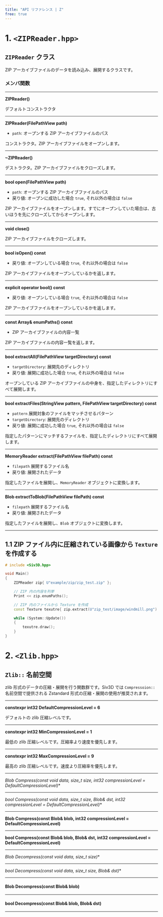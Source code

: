 ```yaml
---
title: "API リファレンス | Z"
free: true
---
```


# 1. `<ZIPReader.hpp>`

## `ZIPReader` クラス

ZIP アーカイブファイルのデータを読み込み、展開するクラスです。

### メンバ関数

---

**ZIPReader()**

デフォルトコンストラクタ

---

**ZIPReader(FilePathView path)**

- `path`: オープンする ZIP アーカイブファイルのパス

コンストラクタ。ZIP アーカイブファイルをオープンします。

---

**~ZIPReader()**

デストラクタ。ZIP アーカイブファイルをクローズします。

---

**bool open(FilePathView path)**

- `path`: オープンする ZIP アーカイブファイルのパス
- 戻り値: オープンに成功した場合 `true`, それ以外の場合は `false`

ZIP アーカイブファイルをオープンします。すでにオープンしていた場合は、古いほうを先にクローズしてからオープンします。

---

**void close()**

ZIP アーカイブファイルをクローズします。

---

**bool isOpen() const**

- 戻り値: オープンしている場合 `true`, それ以外の場合は `false`

ZIP アーカイブファイルをオープンしているかを返します。

---

**explicit operator bool() const**

- 戻り値: オープンしている場合 `true`, それ以外の場合は `false`

ZIP アーカイブファイルをオープンしているかを返します。

---

**const Array<FilePath>& enumPaths() const**

- ZIP アーカイブファイルの内容一覧

ZIP アーカイブファイルの内容一覧を返します。

---

**bool extractAll(FilePathView targetDirectory) const**

- `targetDirectory`: 展開先のディレクトリ
- 戻り値: 展開に成功した場合 `true`, それ以外の場合は `false`

オープンしている ZIP アーカイブファイルの中身を、指定したディレクトリにすべて展開します。

---

**bool extractFiles(StringView pattern, FilePathView targetDirectory) const**

- `pattern` 展開対象のファイルをマッチさせるパターン
- `targetDirectory`: 展開先のディレクトリ
- 戻り値: 展開に成功した場合 `true`, それ以外の場合は `false`

指定したパターンにマッチするファイルを、指定したディレクトリにすべて展開します。

---

**MemoryReader extract(FilePathView filePath) const**

- `filepath` 展開するファイル名
- 戻り値: 展開されたデータ

指定したファイルを展開し、`MemoryReader` オブジェクトに変換します。

---

**Blob extractToBlob(FilePathView filePath) const**

- `filepath` 展開するファイル名
- 戻り値: 展開されたデータ

指定したファイルを展開し、`Blob` オブジェクトに変換します。

---

## 1.1 ZIP ファイル内に圧縮されている画像から `Texture` を作成する

```cpp
# include <Siv3D.hpp>

void Main()
{
	ZIPReader zip{ U"example/zip/zip_test.zip" };

	// ZIP 内の内容を列挙
	Print << zip.enumPaths();

	// ZIP 内のファイルから Texture を作成
	const Texture texutre{ zip.extract(U"zip_test/image/windmill.png") };

	while (System::Update())
	{
		texutre.draw();
	}
}
```

# 2. `<Zlib.hpp>`

## `Zlib::` 名前空間

zlib 形式のデータの圧縮・展開を行う関数群です。Siv3D では `Compressoion::` 名前空間で提供される Zstandard 形式の圧縮・展開の使用が推奨されます。

---

**constexpr int32 DefaultCompressionLevel = 6**

デフォルトの zlib 圧縮レベルです。

---

**constexpr int32 MinCompressionLevel = 1**

最低の zlib 圧縮レベルです。圧縮率より速度を優先します。

---

**constexpr int32 MaxCompressionLevel = 9**

最高の zlib 圧縮レベルです。速度より圧縮率を優先します。

---

**Blob Compress(const void* data, size_t size, int32 compressionLevel = DefaultCompressionLevel)**

---

**bool Compress(const void* data, size_t size, Blob& dst, int32 compressionLevel = DefaultCompressionLevel)**

---

**Blob Compress(const Blob& blob, int32 compressionLevel = DefaultCompressionLevel)**

---

**bool Compress(const Blob& blob, Blob& dst, int32 compressionLevel = DefaultCompressionLevel)**

---

**Blob Decompress(const void* data, size_t size)**

---

**bool Decompress(const void* data, size_t size, Blob& dst)**

---

#### Blob Decompress(const Blob& blob)

---

#### bool Decompress(const Blob& blob, Blob& dst)

---


